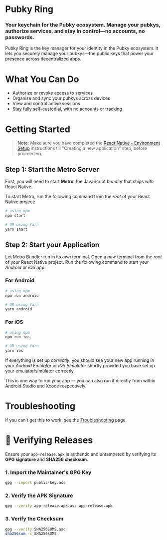 # Pubky Ring

### Your keychain for the Pubky ecosystem. Manage your pubkys, authorize services, and stay in control—no accounts, no passwords.

Pubky Ring is the key manager for your identity in the Pubky ecosystem. It lets you securely manage your pubkys—the public keys that power your presence across decentralized apps.

# What You Can Do
- Authorize or revoke access to services
- Organize and sync your pubkys across devices
- View and control active sessions
- Stay fully self-custodial, with no accounts or tracking

# Getting Started

>**Note**: Make sure you have completed the [React Native - Environment Setup](https://reactnative.dev/docs/environment-setup) instructions till "Creating a new application" step, before proceeding.

## Step 1: Start the Metro Server

First, you will need to start **Metro**, the JavaScript _bundler_ that ships _with_ React Native.

To start Metro, run the following command from the _root_ of your React Native project:

```bash
# using npm
npm start

# OR using Yarn
yarn start
```

## Step 2: Start your Application

Let Metro Bundler run in its _own_ terminal. Open a _new_ terminal from the _root_ of your React Native project. Run the following command to start your _Android_ or _iOS_ app:

### For Android

```bash
# using npm
npm run android

# OR using Yarn
yarn android
```

### For iOS

```bash
# using npm
npm run ios

# OR using Yarn
yarn ios
```

If everything is set up _correctly_, you should see your new app running in your _Android Emulator_ or _iOS Simulator_ shortly provided you have set up your emulator/simulator correctly.

This is one way to run your app — you can also run it directly from within Android Studio and Xcode respectively.

# Troubleshooting

If you can't get this to work, see the [Troubleshooting](https://reactnative.dev/docs/troubleshooting) page.

# 🔐 Verifying Releases

Ensure your `app-release.apk` is authentic and untampered by verifying its **GPG signature** and **SHA256 checksum**.

### 1. Import the Maintainer's GPG Key

```bash
gpg --import public-key.asc
```

### 2. Verify the APK Signature

```bash
gpg --verify app-release.apk.asc app-release.apk
```

### 3. Verify the Checksum

```bash
gpg --verify SHA256SUMS.asc
sha256sum -c SHA256SUMS
```

